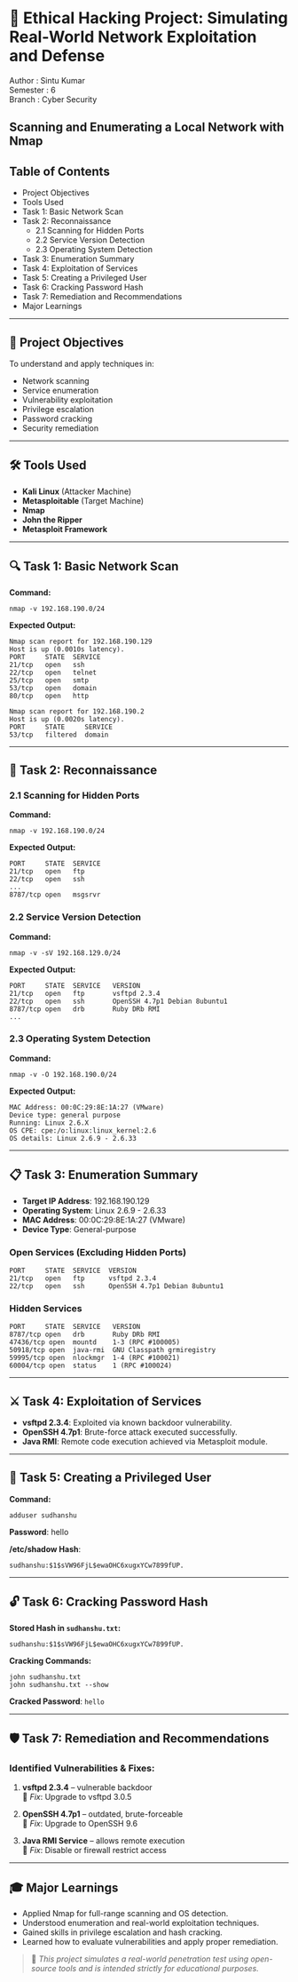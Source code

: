# 🔐 Ethical Hacking Project: Simulating Real-World Network Exploitation and Defense
Author : Sintu Kumar  
Semester : 6  
Branch : Cyber Security

## Scanning and Enumerating a Local Network with Nmap

## Table of Contents

- Project Objectives
- Tools Used
- Task 1: Basic Network Scan
- Task 2: Reconnaissance
  - 2.1 Scanning for Hidden Ports
  - 2.2 Service Version Detection
  - 2.3 Operating System Detection
- Task 3: Enumeration Summary
- Task 4: Exploitation of Services
- Task 5: Creating a Privileged User
- Task 6: Cracking Password Hash
- Task 7: Remediation and Recommendations
- Major Learnings

---

## 🎯 Project Objectives

To understand and apply techniques in:

- Network scanning
- Service enumeration
- Vulnerability exploitation
- Privilege escalation
- Password cracking
- Security remediation

---

## 🛠 Tools Used

- **Kali Linux** (Attacker Machine)
- **Metasploitable** (Target Machine)
- **Nmap**  
- **John the Ripper**  
- **Metasploit Framework**

---

## 🔍 Task 1: Basic Network Scan

**Command:**

```
nmap -v 192.168.190.0/24
```

**Expected Output:**

```
Nmap scan report for 192.168.190.129
Host is up (0.0010s latency).
PORT     STATE  SERVICE
21/tcp   open   ssh
22/tcp   open   telnet
25/tcp   open   smtp
53/tcp   open   domain
80/tcp   open   http

Nmap scan report for 192.168.190.2
Host is up (0.0020s latency).
PORT     STATE     SERVICE
53/tcp   filtered  domain
```

---

## 🧭 Task 2: Reconnaissance

### 2.1 Scanning for Hidden Ports

**Command:**

```
nmap -v 192.168.190.0/24
```

**Expected Output:**

```
PORT     STATE  SERVICE
21/tcp   open   ftp
22/tcp   open   ssh
...
8787/tcp open   msgsrvr
```

### 2.2 Service Version Detection

**Command:**

```
nmap -v -sV 192.168.129.0/24
```

**Expected Output:**

```
PORT     STATE  SERVICE   VERSION
21/tcp   open   ftp       vsftpd 2.3.4
22/tcp   open   ssh       OpenSSH 4.7p1 Debian 8ubuntu1
8787/tcp open   drb       Ruby DRb RMI
...
```

### 2.3 Operating System Detection

**Command:**

```
nmap -v -O 192.168.190.0/24
```

**Expected Output:**

```
MAC Address: 00:0C:29:8E:1A:27 (VMware)
Device type: general purpose
Running: Linux 2.6.X
OS CPE: cpe:/o:linux:linux_kernel:2.6
OS details: Linux 2.6.9 - 2.6.33
```

---

## 📋 Task 3: Enumeration Summary

- **Target IP Address**: 192.168.190.129
- **Operating System**: Linux 2.6.9 - 2.6.33
- **MAC Address**: 00:0C:29:8E:1A:27 (VMware)
- **Device Type**: General-purpose

### Open Services (Excluding Hidden Ports)

```
PORT     STATE  SERVICE  VERSION
21/tcp   open   ftp      vsftpd 2.3.4
22/tcp   open   ssh      OpenSSH 4.7p1 Debian 8ubuntu1
```

### Hidden Services

```
PORT     STATE  SERVICE   VERSION
8787/tcp open   drb       Ruby DRb RMI
47436/tcp open  mountd    1-3 (RPC #100005)
50918/tcp open  java-rmi  GNU Classpath grmiregistry
59995/tcp open  nlockmgr  1-4 (RPC #100021)
60004/tcp open  status    1 (RPC #100024)
```

---

## ⚔️ Task 4: Exploitation of Services

- **vsftpd 2.3.4**: Exploited via known backdoor vulnerability.
- **OpenSSH 4.7p1**: Brute-force attack executed successfully.
- **Java RMI**: Remote code execution achieved via Metasploit module.

---

## 👤 Task 5: Creating a Privileged User

**Command:**

```
adduser sudhanshu
```

**Password**: hello

**/etc/shadow Hash**:

```
sudhanshu:$1$sVW96FjL$ewaOHC6xugxYCw7899fUP.
```

---

## 🔓 Task 6: Cracking Password Hash

**Stored Hash in `sudhanshu.txt`:**

```
sudhanshu:$1$sVW96FjL$ewaOHC6xugxYCw7899fUP.
```

**Cracking Commands:**

```
john sudhanshu.txt
john sudhanshu.txt --show
```

**Cracked Password**: `hello`

---

## 🛡️ Task 7: Remediation and Recommendations

### Identified Vulnerabilities & Fixes:

1. **vsftpd 2.3.4** – vulnerable backdoor  
   🔧 *Fix*: Upgrade to vsftpd 3.0.5

2. **OpenSSH 4.7p1** – outdated, brute-forceable  
   🔧 *Fix*: Upgrade to OpenSSH 9.6

3. **Java RMI Service** – allows remote execution  
   🔧 *Fix*: Disable or firewall restrict access

---

## 🎓 Major Learnings

- Applied Nmap for full-range scanning and OS detection.
- Understood enumeration and real-world exploitation techniques.
- Gained skills in privilege escalation and hash cracking.
- Learned how to evaluate vulnerabilities and apply proper remediation.

> 📘 *This project simulates a real-world penetration test using open-source tools and is intended strictly for educational purposes.*
